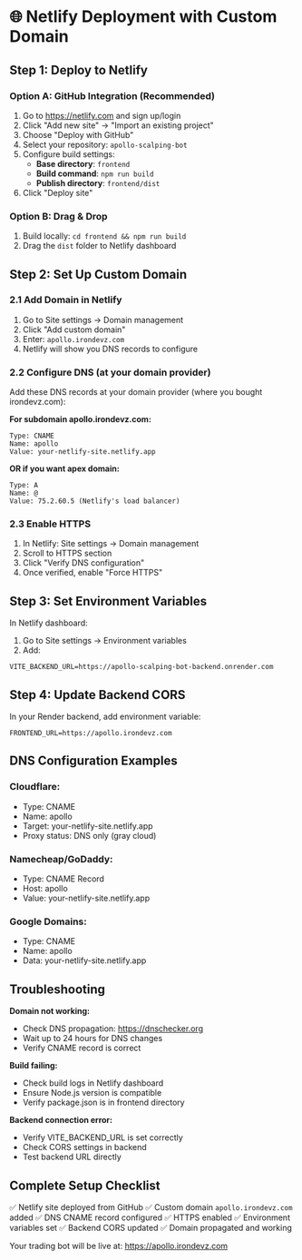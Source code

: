 # 🌐 Netlify Deployment with Custom Domain

## Step 1: Deploy to Netlify

### Option A: GitHub Integration (Recommended)
1. Go to https://netlify.com and sign up/login
2. Click "Add new site" → "Import an existing project"
3. Choose "Deploy with GitHub"
4. Select your repository: `apollo-scalping-bot`
5. Configure build settings:
   - **Base directory**: `frontend`
   - **Build command**: `npm run build`
   - **Publish directory**: `frontend/dist`
6. Click "Deploy site"

### Option B: Drag & Drop
1. Build locally: `cd frontend && npm run build`
2. Drag the `dist` folder to Netlify dashboard

## Step 2: Set Up Custom Domain

### 2.1 Add Domain in Netlify
1. Go to Site settings → Domain management
2. Click "Add custom domain"
3. Enter: `apollo.irondevz.com`
4. Netlify will show you DNS records to configure

### 2.2 Configure DNS (at your domain provider)
Add these DNS records at your domain provider (where you bought irondevz.com):

**For subdomain apollo.irondevz.com:**
```
Type: CNAME
Name: apollo
Value: your-netlify-site.netlify.app
```

**OR if you want apex domain:**
```
Type: A
Name: @
Value: 75.2.60.5 (Netlify's load balancer)
```

### 2.3 Enable HTTPS
1. In Netlify: Site settings → Domain management
2. Scroll to HTTPS section
3. Click "Verify DNS configuration"
4. Once verified, enable "Force HTTPS"

## Step 3: Set Environment Variables

In Netlify dashboard:
1. Go to Site settings → Environment variables
2. Add:
```
VITE_BACKEND_URL=https://apollo-scalping-bot-backend.onrender.com
```

## Step 4: Update Backend CORS

In your Render backend, add environment variable:
```
FRONTEND_URL=https://apollo.irondevz.com
```

## DNS Configuration Examples

### Cloudflare:
- Type: CNAME
- Name: apollo
- Target: your-netlify-site.netlify.app
- Proxy status: DNS only (gray cloud)

### Namecheap/GoDaddy:
- Type: CNAME Record
- Host: apollo
- Value: your-netlify-site.netlify.app

### Google Domains:
- Type: CNAME
- Name: apollo
- Data: your-netlify-site.netlify.app

## Troubleshooting

**Domain not working:**
- Check DNS propagation: https://dnschecker.org
- Wait up to 24 hours for DNS changes
- Verify CNAME record is correct

**Build failing:**
- Check build logs in Netlify dashboard
- Ensure Node.js version is compatible
- Verify package.json is in frontend directory

**Backend connection error:**
- Verify VITE_BACKEND_URL is set correctly
- Check CORS settings in backend
- Test backend URL directly

## Complete Setup Checklist

✅ Netlify site deployed from GitHub
✅ Custom domain `apollo.irondevz.com` added
✅ DNS CNAME record configured
✅ HTTPS enabled
✅ Environment variables set
✅ Backend CORS updated
✅ Domain propagated and working

Your trading bot will be live at: https://apollo.irondevz.com